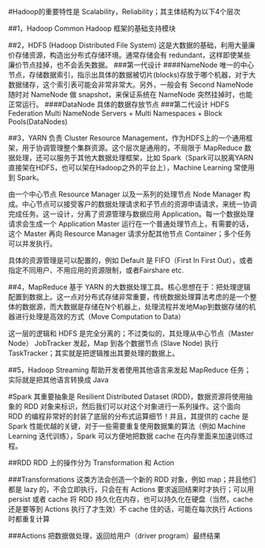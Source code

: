  #Hadoop的重要特性是 Scalability，Reliability；其主体结构为以下4个层次

##1，Hadoop Common
Hadoop 框架的基础支持模块

##2，HDFS (Hadoop Distributed File System)
这是大数据的基础，利用大量廉价存储资源，构造出分布式存储环境。通常存储会有 redundant，这样即使某些廉价节点挂掉，也不会丢失数据。
###第一代设计
####NameNode
唯一的中心节点，存储数据索引，指示出具体的数据被切片(blocks)存放于哪个机器，对于大数据储存，这个索引表可能会非常非常大。另外，一般会有 Second NameNode 随时对 NameNode 做 snapshot，来保证系统在 NameNode 突然挂掉时，也能正常运行。
####DataNode
具体的数据存放节点
###第二代设计 HDFS Federation
Multi NameNode Servers + Multi Namespaces + Block Pools(DataNodes)

##3，YARN
负责 Cluster Resource Management，作为HDFS上的一个通用框架，用于协调管理整个集群资源。这个层次是通用的，不局限于 MapReduce 数据处理，还可以服务于其他大数据处理框架，比如 Spark（Spark可以脱离YARN直接架在HDFS，也可以架在Hadoop之外的平台上），Machine Learning 常使用到 Spark。  

由一个中心节点 Resource Manager 以及一系列的处理节点 Node Manager 构成。中心节点可以接受客户的数据处理请求和子节点的资源申请请求，来统一协调完成任务。这一设计，分离了资源管理与数据应用 Application。每一个数据处理请求会生成一个 Application Master 运行在一个普通处理节点上，有需要的话，这个 Master 再向 Resource Manager 请求分配其他节点 Container；多个任务可以并发执行。  

具体的资源管理是可以配置的，例如 Default 是 FIFO（First In First Out），或者指定不同用户、不用应用的资源限制，或者Fairshare etc.

##4，MapReduce
基于 YARN 的大数据处理工具。核心思想在于：把处理逻辑配置到数据上。这一点对分布式存储非常重要，传统数据处理算法考虑的是一个整体的数据源，而大数据是存储在N个机器上，处理流程并发地Map到数据存储的机器进行处理是高效的方式（Move Computation to Data）  

这一层的逻辑和 HDFS 是完全分离的；不过类似的，其处理从中心节点（Master Node） JobTracker 发起，Map 到各个数据节点 (Slave Node) 执行 TaskTracker；其实就是把逻辑推出其要处理的数据上。

##5，Hadoop Streaming
帮助开发者使用其他语言来发起 MapReduce 任务；实际就是把其他语言转换成 Java


#Spark
其重要抽象是 Resilient Distributed Dataset (RDD)，数据资源将使用抽象的 RDD 对象来标识，然后我们可以对这个对象进行一系列操作。这个面向 RDD 的编程非常好的封装了底层的分布式运算细节！并且，其提供的 cache 是 Spark 性能优越的关键，对于一些需要重复使用数据集的算法（例如 Machine Learning 迭代训练），Spark 可以方便地把数据 cache 在内存里面来加速训练过程。

##RDD
RDD 上的操作分为 Transformation 和 Action

###Transformations
这类方法会创造一个新的 RDD 对象，例如 map；并且他们都是 lazy 的，不会立即执行，只会在有 Actions 要求返回结果时才执行；可以用 persist 或者 cache 将 RDD 持久化在内存，也可以持久化在硬盘（当然，cache 还是要等到 Actions 执行了才生效）不 cache 住的话，可能在每次执行 Actions 时都重复计算

###Actions
把数据做处理，返回给用户（driver program）最终结果




















































































































































































































































































































































































































































































 

























































































































































